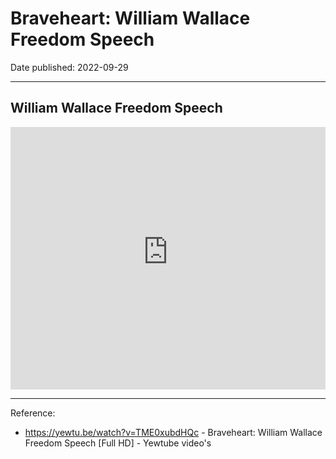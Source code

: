 #  Braveheart: William Wallace Freedom Speech 

Date published: 2022-09-29

---

## William Wallace Freedom Speech 

<iframe 
src='
https://rr1---sn-2uuxa3vh-2ah6.googlevideo.com/videoplayback?expire=1664480573&ei=3aA1Y-P-FJW6gQewvb6QBg&ip=158.101.202.236&id=o-AIl3sFr48_b2-kzS-qhAeBZuHbrUFYOo_ShU46c1TdVn&itag=22&source=youtube&requiressl=yes&spc=yR2vpxVMolzHU5odXFYZCdjiIKZoWio&vprv=1&svpuc=1&mime=video%2Fmp4&cnr=14&ratebypass=yes&dur=115.078&lmt=1542339627379592&fexp=24001373,24007246&c=ANDROID&txp=5431432&sparams=expire%2Cei%2Cip%2Cid%2Citag%2Csource%2Crequiressl%2Cspc%2Cvprv%2Csvpuc%2Cmime%2Ccnr%2Cratebypass%2Cdur%2Clmt&sig=AOq0QJ8wRQIhALf6wcUBwoUOxQR69XjLHSTyaD32G59RdoQvJ_7ZHfBsAiB3cj21n9fRROJ6exHl9TGWyWNeGG5xd_aeY23HSI6b1A%3D%3D&host=rr4---sn-5hne6nsr.googlevideo.com&redirect_counter=1&rm=sn-5hnes77z&req_id=cb6c1cd8d258a3ee&cms_redirect=yes&cmsv=e&ipbypass=yes&mh=P9&mip=125.167.48.143&mm=31&mn=sn-2uuxa3vh-2ah6&ms=au&mt=1664458700&mv=m&mvi=1&pl=22&lsparams=ipbypass,mh,mip,mm,mn,ms,mv,mvi,pl&lsig=AG3C_xAwRAIgPjgESOGOrJll1UiUTDXwKR59sYoYuBPRoD-dn6e2ze8CIC6hyHTbpkP5mEQ3zWr8rQEypk5lgIUSJ1rH3YfCg6EG
'
frameborder='0' allowfullscreen style=" width: 100%;
height: 30em;">
  </iframe>

---

Reference:

* <https://yewtu.be/watch?v=TME0xubdHQc> -  Braveheart: William Wallace Freedom Speech [Full HD] - Yewtube video's
